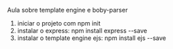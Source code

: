 Aula sobre template engine e boby-parser

1. iniciar o projeto com npm init
2. instalar o express: npm install express --save
3. instalar o template engine ejs: npm install ejs --save
